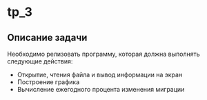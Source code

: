 # tp_3

## Описание задачи
Необходимо релизовать программу, которая должна выполнять следующие действия:
* Открытие, чтения файла и вывод информации на экран
* Построение графика
* Вычисление ежегодного процента изменения миграции
